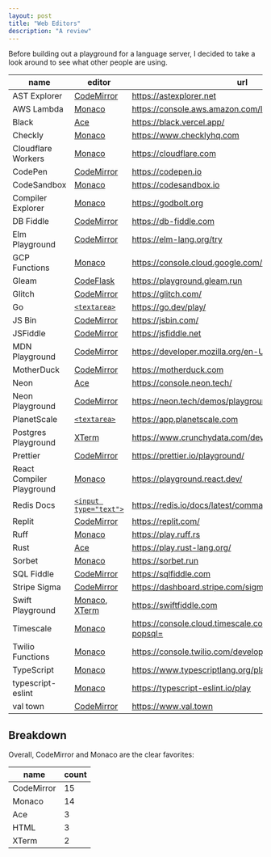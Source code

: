 ```yaml
---
layout: post
title: "Web Editors"
description: "A review"
---
```


Before building out a playground for a language server, I decided to take a look around to see what other people are using.

| name                      | editor                             | url                                                            |
| ------------------------- | ---------------------------------- | -------------------------------------------------------------- |
| AST Explorer              | [CodeMirror][codemirror]           | https://astexplorer.net                                        |
| AWS Lambda                | [Monaco][monaco]                   | https://console.aws.amazon.com/lambda/                         |
| Black                     | [Ace][ace]                         | https://black.vercel.app/                                      |
| Checkly                   | [Monaco][monaco]                   | https://www.checklyhq.com                                      |
| Cloudflare Workers        | [Monaco][monaco]                   | https://cloudflare.com                                         |
| CodePen                   | [CodeMirror][codemirror]           | https://codepen.io                                             |
| CodeSandbox               | [Monaco][monaco]                   | https://codesandbox.io                                         |
| Compiler Explorer         | [Monaco][monaco]                   | https://godbolt.org                                            |
| DB Fiddle                 | [CodeMirror][codemirror]           | https://db-fiddle.com                                          |
| Elm Playground            | [CodeMirror][codemirror]           | https://elm-lang.org/try                                       |
| GCP Functions             | [Monaco][monaco]                   | https://console.cloud.google.com/functions/                    |
| Gleam                     | [CodeFlask][codeflask]             | https://playground.gleam.run                                   |
| Glitch                    | [CodeMirror][codemirror]           | https://glitch.com/                                            |
| Go                        | [`<textarea>`][textarea]           | https://go.dev/play/                                           |
| JS Bin                    | [CodeMirror][codemirror]           | https://jsbin.com/                                             |
| JSFiddle                  | [CodeMirror][codemirror]           | https://jsfiddle.net                                           |
| MDN Playground            | [CodeMirror][codemirror]           | https://developer.mozilla.org/en-US/play                       |
| MotherDuck                | [CodeMirror][codemirror]           | https://motherduck.com                                         |
| Neon                      | [Ace][ace]                         | https://console.neon.tech/                                     |
| Neon Playground           | [CodeMirror][codemirror]           | https://neon.tech/demos/playground                             |
| PlanetScale               | [`<textarea>`][textarea]           | https://app.planetscale.com                                    |
| Postgres Playground       | [XTerm][xterm]                     | https://www.crunchydata.com/developers/playground/             |
| Prettier                  | [CodeMirror][codemirror]           | https://prettier.io/playground/                                |
| React Compiler Playground | [Monaco][monaco]                   | https://playground.react.dev/                                  |
| Redis Docs                | [`<input type="text">`][inputtext] | https://redis.io/docs/latest/commands/hset/                    |
| Replit                    | [CodeMirror][codemirror]           | https://replit.com/                                            |
| Ruff                      | [Monaco][monaco]                   | https://play.ruff.rs                                           |
| Rust                      | [Ace][ace]                         | https://play.rust-lang.org/                                    |
| Sorbet                    | [Monaco][monaco]                   | https://sorbet.run                                             |
| SQL Fiddle                | [CodeMirror][codemirror]           | https://sqlfiddle.com                                          |
| Stripe Sigma              | [CodeMirror][codemirror]           | https://dashboard.stripe.com/sigma/queries                     |
| Swift Playground          | [Monaco][monaco], [XTerm][xterm]   | https://swiftfiddle.com                                        |
| Timescale                 | [Monaco][monaco]                   | https://console.cloud.timescale.com/dashboard/services?popsql= |
| Twilio Functions          | [Monaco][monaco]                   | https://console.twilio.com/develop/functions                   |
| TypeScript                | [Monaco][monaco]                   | https://www.typescriptlang.org/play/                           |
| typescript-eslint         | [Monaco][monaco]                   | https://typescript-eslint.io/play                              |
| val town                  | [CodeMirror][codemirror]           | https://www.val.town                                           |

[monaco]: https://microsoft.github.io/monaco-editor/
[codeflask]: https://www.npmjs.com/package/codeflask
[ace]: https://ace.c9.io
[codemirror]: https://codemirror.net
[xterm]: https://xtermjs.org
[textarea]: https://developer.mozilla.org/en-US/docs/Web/HTML/Element/textarea
[inputtext]: https://developer.mozilla.org/en-US/docs/Web/HTML/Element/input/text

## Breakdown

Overall, CodeMirror and Monaco are the clear favorites:

| name       | count |
| ---------- | ----- |
| CodeMirror | 15    |
| Monaco     | 14    |
| Ace        | 3     |
| HTML       | 3     |
| XTerm      | 2     |
